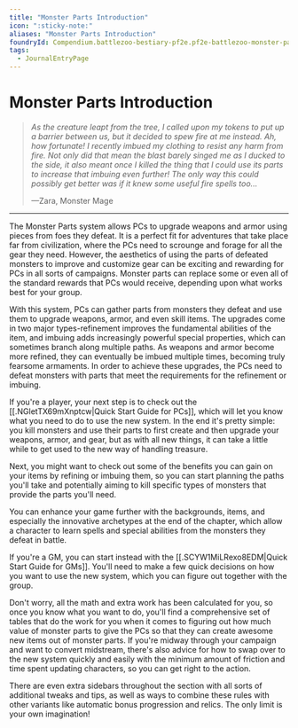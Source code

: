 ```yaml
---
title: "Monster Parts Introduction"
icon: ":sticky-note:"
aliases: "Monster Parts Introduction"
foundryId: Compendium.battlezoo-bestiary-pf2e.pf2e-battlezoo-monster-parts.JournalEntry.t4kAG04buZGbp5XA.JournalEntryPage.3hcuo76kuQlIpilt
tags:
  - JournalEntryPage
---
```


# Monster Parts Introduction
> _As the creature leapt from the tree, I called upon my tokens to put up a barrier between us, but it decided to spew fire at me instead. Ah, how fortunate! I recently imbued my clothing to resist any harm from fire. Not only did that mean the blast barely singed me as I ducked to the side, it also meant once I killed the thing that I could use its parts to increase that imbuing even further! The only way this could possibly get better was if it knew some useful fire spells too..._
> 
> —Zara, Monster Mage

* * *

The Monster Parts system allows PCs to upgrade weapons and armor using pieces from foes they defeat. It is a perfect fit for adventures that take place far from civilization, where the PCs need to scrounge and forage for all the gear they need. However, the aesthetics of using the parts of defeated monsters to improve and customize gear can be exciting and rewarding for PCs in all sorts of campaigns. Monster parts can replace some or even all of the standard rewards that PCs would receive, depending upon what works best for your group.

With this system, PCs can gather parts from monsters they defeat and use them to upgrade weapons, armor, and even skill items. The upgrades come in two major types-refinement improves the fundamental abilities of the item, and imbuing adds increasingly powerful special properties, which can sometimes branch along multiple paths. As weapons and armor become more refined, they can eventually be imbued multiple times, becoming truly fearsome armaments. In order to achieve these upgrades, the PCs need to defeat monsters with parts that meet the requirements for the refinement or imbuing.

If you're a player, your next step is to check out the [[.NGletTX69mXnptcw|Quick Start Guide for PCs]], which will let you know what you need to do to use the new system. In the end it's pretty simple: you kill monsters and use their parts to first create and then upgrade your weapons, armor, and gear, but as with all new things, it can take a little while to get used to the new way of handling treasure.

Next, you might want to check out some of the benefits you can gain on your items by refining or imbuing them, so you can start planning the paths you'll take and potentially aiming to kill specific types of monsters that provide the parts you'll need.

You can enhance your game further with the backgrounds, items, and especially the innovative archetypes at the end of the chapter, which allow a character to learn spells and special abilities from the monsters they defeat in battle.

If you're a GM, you can start instead with the [[.SCYW1MiLRexo8EDM|Quick Start Guide for GMs]]. You'll need to make a few quick decisions on how you want to use the new system, which you can figure out together with the group.

Don't worry, all the math and extra work has been calculated for you, so once you know what you want to do, you'll find a comprehensive set of tables that do the work for you when it comes to figuring out how much value of monster parts to give the PCs so that they can create awesome new items out of monster parts. If you're midway through your campaign and want to convert midstream, there's also advice for how to swap over to the new system quickly and easily with the minimum amount of friction and time spent updating characters, so you can get right to the action.

There are even extra sidebars throughout the section with all sorts of additional tweaks and tips, as well as ways to combine these rules with other variants like automatic bonus progression and relics. The only limit is your own imagination!